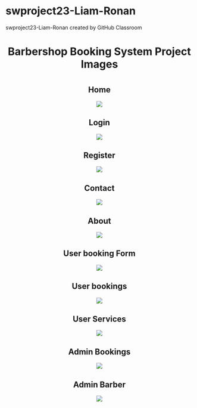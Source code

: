 # swproject23-Liam-Ronan
swproject23-Liam-Ronan created by GitHub Classroom
<div align="center">
  <h1>Barbershop Booking System Project Images<h1/>
  <h2>Home</h2>
     <img src="https://user-images.githubusercontent.com/99216210/232347385-2eec4210-1810-47b9-b25a-d186d643e4d2.png">
  <br>
  <h2>Login</h2>
      <img src="https://user-images.githubusercontent.com/99216210/232347277-c8861cc2-911b-4f1e-b276-9ce59739eaac.png">
  <br>
  <h2>Register</h2>
      <img src="https://user-images.githubusercontent.com/99216210/232347334-60b587ce-f2a9-4d50-b207-9d1a37e5125c.png">
  <br>
  <h2>Contact</h2>
      <img src="https://user-images.githubusercontent.com/99216210/232347418-c26d3670-5a7a-45fe-b3ef-aed28eb9d70a.png">
  <br>
  <h2>About</h2>
      <img src="https://user-images.githubusercontent.com/99216210/232347462-5245393c-1958-4924-9063-11a9f5801631.png">
  <br>
  <h2>User booking Form</h2>
      <img src="https://user-images.githubusercontent.com/99216210/232347696-528d012b-1c15-4e59-80cc-50f7e24064e9.png">
  <br>
  <h2>User bookings</h2>
      <img src="https://user-images.githubusercontent.com/99216210/232347797-26a34952-2be4-4dde-bcc8-cc8a5b021c32.png">
  <br>
  <h2>User Services</h2>
      <img src="https://user-images.githubusercontent.com/99216210/232347620-0b15ddd6-7f97-478c-b83c-fb8752c7397c.png">
  <br>
  <h2>Admin Bookings</h2>
      <img src="https://user-images.githubusercontent.com/99216210/232347526-3a9d4185-fec8-42d6-b226-4fb74b4e700b.png">
  <br>
  <h2>Admin Barber</h2>
      <img src="https://user-images.githubusercontent.com/99216210/232348577-5eecd57b-defd-41ab-9975-d014e05b7c72.png">
  <br>
</div>



